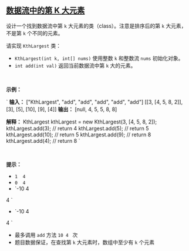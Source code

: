 ## [数据流中的第 K 大元素](https://leetcode-cn.com/problems/kth-largest-element-in-a-stream/)

设计一个找到数据流中第 `k` 大元素的类（class）。注意是排序后的第 `k` 大元素，不是第 `k` 个不同的元素。

请实现 `KthLargest` 类：

*   `KthLargest(int k, int[] nums)` 使用整数 `k` 和整数流 `nums` 初始化对象。
*   `int add(int val)` 返回当前数据流中第 `k` 大的元素。

 

**示例：**

`
**输入：**
["KthLargest", "add", "add", "add", "add", "add"]
[[3, [4, 5, 8, 2]], [3], [5], [10], [9], [4]]
**输出：**
[null, 4, 5, 5, 8, 8]

**解释：**
KthLargest kthLargest = new KthLargest(3, [4, 5, 8, 2]);
kthLargest.add(3);   // return 4
kthLargest.add(5);   // return 5
kthLargest.add(10);  // return 5
kthLargest.add(9);   // return 8
kthLargest.add(4);   // return 8
`

 

**提示：**

*   `1 
4
`
*   `0 
4
`
*   `-10
4
 
4
`
*   `-10
4
 
4
`
*   最多调用 `add` 方法 `10
4
` 次
*   题目数据保证，在查找第 `k` 大元素时，数组中至少有 `k` 个元素